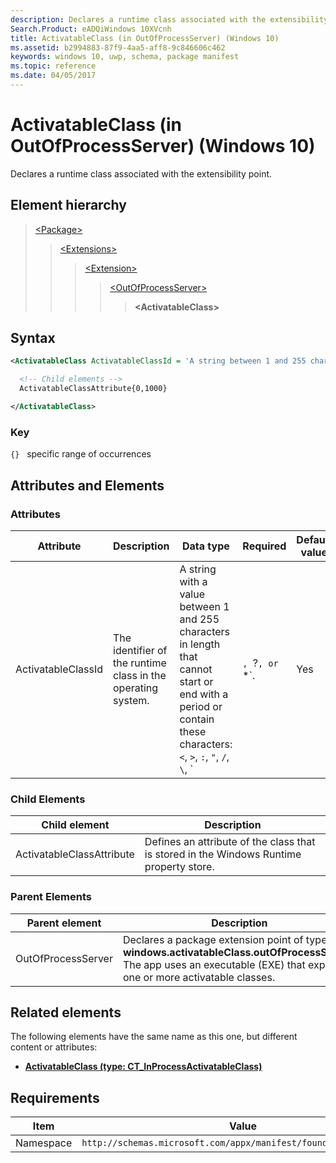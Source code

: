 ```yaml
---
description: Declares a runtime class associated with the extensibility point (in OutOfProcessServer).
Search.Product: eADQiWindows 10XVcnh
title: ActivatableClass (in OutOfProcessServer) (Windows 10)
ms.assetid: b2994883-87f9-4aa5-aff8-9c846606c462
keywords: windows 10, uwp, schema, package manifest
ms.topic: reference
ms.date: 04/05/2017
---
```


# ActivatableClass (in OutOfProcessServer) (Windows 10)

Declares a runtime class associated with the extensibility point.

## Element hierarchy

> [\<Package\>](element-package.md)
> > [\<Extensions\>](element-extensions.md)
> > > [\<Extension\>](element-extension.md)
> > > > [\<OutOfProcessServer\>](element-outofprocessserver.md)
> > > > > **\<ActivatableClass\>**

## Syntax

```xml
<ActivatableClass ActivatableClassId = 'A string between 1 and 255 characters in length that cannot start or end with a period or contain these characters: <, >, :, ", /, \, |, ?, or *.' >

  <!-- Child elements -->
  ActivatableClassAttribute{0,1000}

</ActivatableClass>
```

### Key

`{}`   specific range of occurrences

## Attributes and Elements

### Attributes

| Attribute | Description | Data type | Required | Default value |
|-|-|-|-|-|
| ActivatableClassId | The identifier of the runtime class in the operating system. | A string with a value between 1 and 255 characters in length that cannot start or end with a period or contain these characters: `<`, `>`, `:`, `"`, `/`, `\`, `|`, `?`, or `*`. | Yes |  |

### Child Elements

| Child element | Description |
|-|-|
| ActivatableClassAttribute | Defines an attribute of the class that is stored in the Windows Runtime property store. |

### Parent Elements

| Parent element | Description |
|-|-|
| OutOfProcessServer | Declares a package extension point of type **windows.activatableClass.outOfProcessServer**. The app uses an executable (EXE) that exposes one or more activatable classes. |

## Related elements

The following elements have the same name as this one, but different content or attributes:

- **[ActivatableClass (type: CT_InProcessActivatableClass)](element-activatableclass.md)**

## Requirements

| Item  | Value  |
|--|--|
| Namespace | `http://schemas.microsoft.com/appx/manifest/foundation/windows10` |
